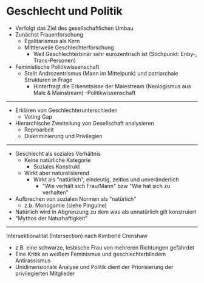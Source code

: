 # Geschlecht und Politik

- Verfolgt das Ziel des gesellschaftlichen Umbau
- Zunächst Frauenforschung
  - Egalitarismus als Kern
  - Mittlerweile Geschlechterforschung
    - Weil Geschlechterbinär sehr eurozentrisch ist (Stichpunkt: Enby-, Trans-Personen)
- Feministische Politikwissenschaft
  - Stellt Androzentrismus (Mann im Mittelpunk) und patriarchale Strukturen in Frage
    - Hinterfragt die Erkenntnisse der Malestream (Neologismus aus Male & Mainstream) -Politikwissenschaft

---

- Erklären von Geschlechterunterschieden
  - Voting Gap
- Hierarchische Zweiteilung von Gesellschaft analysieren
  - Reproarbeit
  - Diskriminierung und Privilegien

---

- Geschlecht als soziales Verhältnis
  - Keine natürliche Kategorie
    - Soziales Konstrukt
  - Wirkt aber naturalisierend
    - Wirkt als "natürlich", eindeutig, zeitlos und unveränderlich
      - "Wie verhält sich Frau/Mann" bzw "Wie hat sich zu verhalten"
- Aufbrechen von sozialen Normen als "natürlich"
  - z.b. Monogamie (siehe Pinguine)
- Natürlich wird in Abgrenzung zu dem was als unnatürlich gilt konstruiert
- "Mythos der Naturhaftigkeit"

---

Intersektionalität (Intersection) nach Kimberlé Crenshaw

- z.B. eine schwarze, lesbische Frau von mehreren Richtungen gefährdet
- Eine Kritik an weißem Feminismus und geschlechterblindem Antirassismus
- Unidimensionale Analyse und Politik dient der Priorisierung der privilegierten Mitglieder
